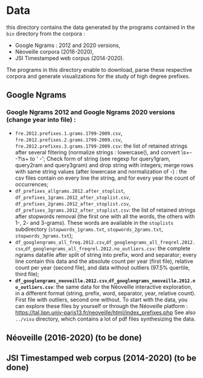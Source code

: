 # Data

this directory contains the data generated by the programs contained in the `bin` directory from the corpora :
- Google Ngrams : 2012 and 2020 versions,
- Néoveille corpora (2016-2020), 
- JSI Timestamped web corpus (2014-2020).


The programs in this directory enable to download, parse these respective corpora and generate visualizations for the study of high degree prefixes.


## Google Ngrams

### Google Ngrams 2012 and Google Ngrams 2020 versions (change year into file) :
- `fre.2012.prefixes.1.grams.1799-2009.csv`, `fre.2012.prefixes.2.grams.1799-2009.csv`, `fre.2012.prefixes.3.grams.1799-2009.csv`: the list of retained strings after several filtering (normalize strings : lowercase(), and convert \s+--?\s+ to ' -'; Check form of string (see regexp for query1gram, query2ram and query3gram) and drop string with integers; merge rows with same string values (after lowercase and normalization of -) : the csv files contain on every line the string, and for every year the count of occurrences;
- `df_prefixes_allgrams.2012.after_stoplist`, `df_prefixes_1grams.2012_after_stoplist.csv`, `df_prefixes_2grams.2012_after_stoplist.csv`, `df_prefixes_3grams.2012_after_stoplist.csv`: the list of retained strings after stopwords removal (the first one with all the words, the others with 1-, 2- and 3-grams). These words are available in the `stoplists` subdirectory (`stopwords_1grams.txt`, `stopwords_2grams.txt`, `stopwords_3grams.txt`);
-  `df_googlengrams_all_freq.2012.csv`,`df_googlengrams_all_freqrel.2012.csv`,`df_googlengrams_all_freqrel.2012.no_outliers.csv`: the complete ngrams datafile after split of string into prefix, word and separator; every line contain this data and the absolute count per year (first file), relative count per year (second file), and data without outliers (97.5% quertile, third file); 
- **`df_googlengrams_neoveille.2012.csv`**,**`df_googlengrams_neoveille.2012.no_outliers.csv`**: the same data for the Néoveille interactive exploration, in a different format (string, prefix, word, separator, year, relative count). First file with outliers, second one without. To start with the data, you can explore these files by yourself or through the Néoveille platform : https://tal.lipn.univ-paris13.fr/neoveille/html/index_prefixes.php
 See also `../visu` directory, which contains a lot of pdf files synthesizing the data.

## Néoveille (2016-2020) (to be done)

## JSI Timestamped web corpus (2014-2020) (to be done)